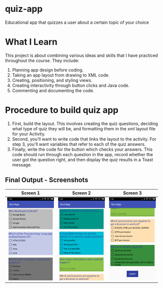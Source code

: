 # quiz-app
Educational app that quizzes a user about a certain topic of your choice

# What I Learn
This project is about combining various ideas and skills that I have practiced throughout the course. 
They include:
1. Planning app design before coding.
2. Taking an app layout from drawing to XML code.
3. Creating, positioning, and styling views.
4. Creating interactivity through button clicks and Java code.
5. Commenting and documenting the code.

# Procedure to build quiz app
1. First, build the layout. This involves creating the quiz questions, deciding what type of quiz they will be, and formatting them in the xml layout file for your Activity.
2. Second, you'll want to write code that links the layout to the activity. For step 3, you'll want variables that refer to each of the quiz answers.
3. Finally, write the code for the button which checks your answers. This code should run through each question in the app, record whether the user got the question right, and then display the quiz results in a Toast message.

## Final Output - Screenshots

Screen 1                        |Screen 2                        |Screen 3
:------------------------------:|:------------------------------:|:------------------------------:|
![](app/screenshots/screen1.png)|![](app/screenshots/screen2.png)|![](app/screenshots/screen3.png)|
